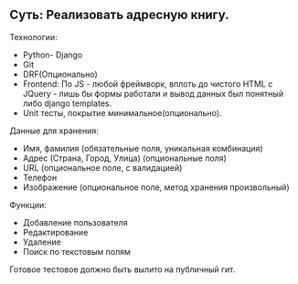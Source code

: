 Суть: Реализовать адресную книгу.
---

Технологии: 
  - Python- Django
  - Git
  - DRF(Опционально)
  - Frontend: По JS - любой фреймворк, вплоть до чистого HTML с JQuery - лишь бы формы работали и вывод данных был понятный либо django templates.  
  - Unit тесты, покрытие минимальное(опционально).

Данные для хранения:
  - Имя, фамилия (обязательные поля, уникальная комбинация)
  - Адрес (Страна, Город, Улица) (опциональные поля)
  - URL (опциональное поле, с валидацией)
  - Телефон
  - Изображение (опциональное поле, метод хранения произвольный)

Функции:
  - Добавление пользователя
  - Редактирование
  - Удаление
  - Поиск по текстовым полям
 
Готовое тестовое должно быть вылито на публичный гит.
